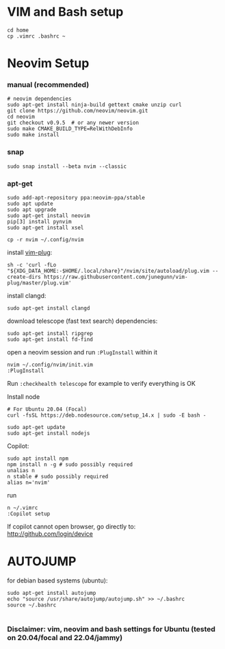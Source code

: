 
# VIM and Bash setup
```
cd home
cp .vimrc .bashrc ~
```

# Neovim Setup
### manual (recommended)
```
# neovim dependencies
sudo apt-get install ninja-build gettext cmake unzip curl
git clone https://github.com/neovim/neovim.git
cd neovim
git checkout v0.9.5  # or any newer version
sudo make CMAKE_BUILD_TYPE=RelWithDebInfo
sudo make install
```
### snap
```
sudo snap install --beta nvim --classic 
```
### apt-get
```
sudo add-apt-repository ppa:neovim-ppa/stable
sudo apt update
sudo apt upgrade
sudo apt-get install neovim
pip[3] install pynvim
sudo apt-get install xsel
```

```
cp -r nvim ~/.config/nvim
```

install [vim-plug](https://github.com/junegunn/vim-plug):
```
sh -c 'curl -fLo "${XDG_DATA_HOME:-$HOME/.local/share}"/nvim/site/autoload/plug.vim --create-dirs https://raw.githubusercontent.com/junegunn/vim-plug/master/plug.vim'
```

install clangd:
```
sudo apt-get install clangd
```

download telescope (fast text search) dependencies:

```
sudo apt-get install ripgrep
sudo apt-get install fd-find
```

open a neovim session and run `:PlugInstall` within it
```
nvim ~/.config/nvim/init.vim
:PlugInstall
```
Run `:checkhealth telescope` for example to verify everything is OK

Install node
```
# For Ubuntu 20.04 (Focal)
curl -fsSL https://deb.nodesource.com/setup_14.x | sudo -E bash -

sudo apt-get update
sudo apt-get install nodejs
```

Copilot:
```
sudo apt install npm
npm install n -g # sudo possibly required
unalias n
n stable # sudo possibly required
alias n='nvim'
```
run
```
n ~/.vimrc
:Copilot setup
```
If copilot cannot open browser, go directly to: http://github.com/login/device

# AUTOJUMP 
for debian based systems (ubuntu):
```
sudo apt-get install autojump
echo "source /usr/share/autojump/autojump.sh" >> ~/.bashrc 
source ~/.bashrc
```

#  
### Disclaimer: vim, neovim and bash settings for Ubuntu (tested on 20.04/focal and 22.04/jammy)
